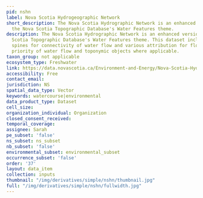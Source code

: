 ```yaml
---
pid: nshn
label: Nova Scotia Hydrogeographic Network
short_description: The Nova Scotia Hydrographic Network is an enhanced version of
  the Nova Scotia Topographic Database's Water Features theme.
description: The Nova Scotia Hydrographic Network is an enhanced version of the Nova
  Scotia Topographic Database's Water Features theme. This dataset includes network
  spines for connectivity of water flow and various attribution for flow direction,
  priority of water flow and toponymic objects where applicable.
taxon_group: not applicable
ecosystem_type: Freshwater
link: https://data.novascotia.ca/Environment-and-Energy/Nova-Scotia-Hydrographic-Network/dk27-q8k2
accessibility: Free
contact_email: 
jurisdiction: NS
spatial_data_type: Vector
keywords: watercourse|environmental
data_product_type: Dataset
cell_size: 
organization_individual: Organization
closed_consent_received: 
temporal_coverage: 
assignee: Sarah
pe_subset: 'false'
ns_subset: ns_subset
nb_subset: 'false'
environmental_subset: environmental_subset
occurrence_subset: 'false'
order: '37'
layout: data_item
collection: inputs
thumbnail: "/img/derivatives/simple/nshn/thumbnail.jpg"
full: "/img/derivatives/simple/nshn/fullwidth.jpg"
---
```

